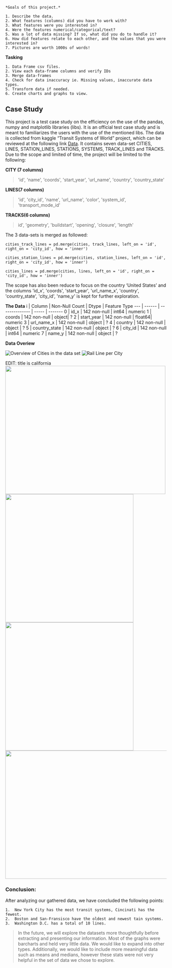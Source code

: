     *Goals of this project.*

    1. Describe the data. 
    2. What features (columns) did you have to work with? 
    3. What features were you interested in? 
    4. Were the features numerical/categorical/text? 
    5. Was a lot of data missing? If so, what did you do to handle it? 
    6. How did features relate to each other, and the values that you were interested in? 
    7. Pictures are worth 1000s of words!

**Tasking**

    1. Data Frame csv files.  
    2. View each data-frame columns and verify IDs  
    3. Merge data-frames   
    4. Check for data inaccuracy ie. Missing values, inaccurate data types.   
    5. Transform data if needed.  
    6. Create charts and graphs to view.  

## Case Study

This project is a test case study on the efficiency on the use of the pandas, numpy and matplotlib libraries (libs). It is an official test case study and is meant to familiarizes the users with the use of the mentioned libs. The data is collected from kaggle “Transit Systems of World” project, which can be reviewed at the following link  [Data](https://www.kaggle.com/citylines/city-lines). It contains seven data-set CITIES, LINES, STATION_LINES, STATIONS, SYSTEMS, TRACK_LINES and TRACKS. Due to the scope and limited of time, the project will be limited to the following:

**CITY (7 columns)**
> 'id', 'name', 'coords', 'start_year', 'url_name', 'country',  'country_state'

**LINES(7 columns)**
> 'id', 'city_id', 'name', 'url_name', 'color', 'system_id', 'transport_mode_id'

**TRACKS(6 columns)**
> id', 'geometry', 'buildstart', 'opening', 'closure', 'length'

The 3 data-sets is merged as followed: 

    cities_track_lines = pd.merge(cities, track_lines, left_on = 'id', right_on = 'city_id', how = 'inner')

    cities_station_lines = pd.merge(cities, station_lines, left_on = 'id', right_on = 'city_id', how = 'inner')

    cities_lines = pd.merge(cities, lines, left_on = 'id', right_on = 'city_id', how = 'inner')

The scope has also been reduce to focus on the country ‘United States’ and the columns 'id_x', 'coords', 'start_year', 'url_name_x', 'country', 'country_state', 'city_id', 'name_y' is kept for further exploration.  

**The Data** 
 i  | Column        | Non-Null Count | Dtype | Feature Type
--- | ------        | -------------- | ----- | -------
 0  | id_x          | 142 non-null   | int64 | numeric
 1  | coords        | 142 non-null   | object| ?
 2  | start_year    | 142 non-null   | float64| numeric 
 3  | url_name_x    | 142 non-null   | object | ?
 4  | country       | 142 non-null   | object | ?
 5  | country_state | 142 non-null   | object | ?
 6  | city_id       | 142 non-null   | int64  | numeric
 7  | name_y        | 142 non-null   | object | ?
 
**Data Overiew**

![Overview of Cities in the data set](https://github.com/tibrado/GDS-Pandas-EDA-Case-Study/blob/master/images/cityfreq.png)
![Rail Line per City](https://github.com/tibrado/GDS-Pandas-EDA-Case-Study/blob/master/images/numcitylines.png)

EDIT: title is california
<img src="https://github.com/tibrado/GDS-Pandas-EDA-Case-Study/blob/master/images/Screen%20Shot%202021-02-05%20at%203.28.19%20PM.png" width="500" height="400">
<img src="https://github.com/tibrado/GDS-Pandas-EDA-Case-Study/blob/master/images/Screen%20Shot%202021-02-05%20at%203.45.41%20PM.png" width="400" height="400">
<img src="https://github.com/tibrado/GDS-Pandas-EDA-Case-Study/blob/master/images/Screen%20Shot%202021-02-05%20at%203.45.51%20PM.png" width="400" height="400">
<img src="https://github.com/tibrado/GDS-Pandas-EDA-Case-Study/blob/master/images/USAStartDate.png" width="600" height="400">

### Conclusion:

After analyzing our gathered data, we have concluded the following points:

    1.  New York City has the most transit systems, Cincinati has the fewest.
    2.  Boston and San-Fransisco have the oldest and newest tain systems.
    3.  Washington D.C. has a total of 10 lines.

>In the future, we will explore the datasets more thoughtfully before extracting and presenting our information. Most of the graphs were barcharts and held very little data. We would like to expand into other types. Additionally, we would like to include more meaningful data such as means and medians, however these stats were not very helpful in the set of data we chose to explore.
